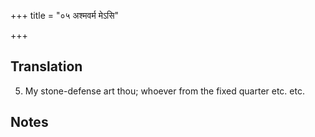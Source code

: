 +++
title = "०५ अश्मवर्म मेऽसि"

+++
## Translation
5. My stone-defense art thou; whoever from the fixed quarter etc. etc.

## Notes


